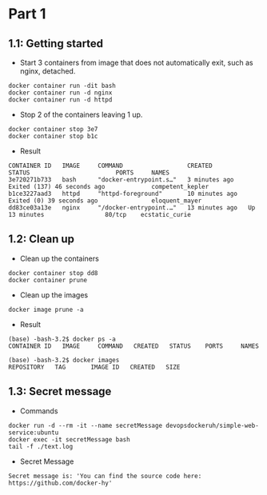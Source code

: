 # Part 1

## 1.1: Getting started

- Start 3 containers from image that does not automatically exit, such as nginx, detached.

```shell
docker container run -dit bash
docker container run -d nginx
docker container run -d httpd
```

- Stop 2 of the containers leaving 1 up.

```shell
docker container stop 3e7 
docker container stop b1c 
```

- Result

```shell
CONTAINER ID   IMAGE     COMMAND                  CREATED          STATUS                        PORTS     NAMES
3e720271b733   bash      "docker-entrypoint.s…"   3 minutes ago    Exited (137) 46 seconds ago             competent_kepler
b1ce3227aad3   httpd     "httpd-foreground"       10 minutes ago   Exited (0) 39 seconds ago               eloquent_mayer
dd83ce03a13e   nginx     "/docker-entrypoint.…"   13 minutes ago   Up 13 minutes                 80/tcp    ecstatic_curie
```

## 1.2: Clean up

- Clean up the containers

```shell
docker container stop dd8
docker container prune
```

- Clean up the images 
    
```shell
docker image prune -a
```

- Result
    
```shell
(base) -bash-3.2$ docker ps -a
CONTAINER ID   IMAGE     COMMAND   CREATED   STATUS    PORTS     NAMES
```

```shell
(base) -bash-3.2$ docker images
REPOSITORY   TAG       IMAGE ID   CREATED   SIZE
```

## 1.3: Secret message

- Commands

```shell
docker run -d --rm -it --name secretMessage devopsdockeruh/simple-web-service:ubuntu
docker exec -it secretMessage bash
tail -f ./text.log
```

- Secret Message

```shell
Secret message is: 'You can find the source code here: https://github.com/docker-hy'
```
